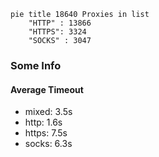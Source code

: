
```mermaid
pie title 18640 Proxies in list
    "HTTP" : 13866
    "HTTPS": 3324
    "SOCKS" : 3047
```

### Some Info
#### Average Timeout

- mixed: 3.5s
- http: 1.6s
- https: 7.5s
- socks: 6.3s